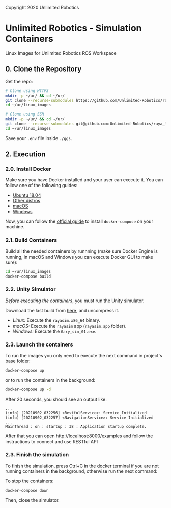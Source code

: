 Copyright 2020 Unlimited Robotics

# Unlimited Robotics - Simulation Containers

Linux Images for Unlimited Robotics ROS Workspace

## 0. Clone the Repository

Get the repo:

``` bash
# Clone using HTTPS
mkdir -p ~/ur/ && cd ~/ur/
git clone --recurse-submodules https://github.com/Unlimited-Robotics/raya_linux_images ./linux_images/
cd ~/ur/linux_images
```

``` bash
# Clone using SSH
mkdir -p ~/ur/ && cd ~/ur/
git clone --recurse-submodules git@github.com:Unlimited-Robotics/raya_linux_images.git ./linux_images/
cd ~/ur/linux_images
```

Save your `.env` file inside `./ggs`.

## 2. Execution

### 2.0. Install Docker

Make sure you have Docker installed and your user can execute it. You can follow one of the following guides:

* [Ubuntu 18.04](https://www.digitalocean.com/community/tutorials/how-to-install-and-use-docker-on-ubuntu-18-04)
* [Other distros](https://docs.docker.com/engine/install/)
* [macOS](https://docs.docker.com/desktop/mac/install/)
* [Windows](https://docs.docker.com/desktop/windows/install/)

Now, you can follow the [official guide](https://docs.docker.com/compose/install/) to install `docker-compose` on your machine. 

### 2.1. Build Containers

Build all the needed containers by runnning (make sure Docker Engine is running, in macOS and Windows you can execute Docker GUI to make sure):

``` bash
cd ~/ur/linux_images
docker-compose build
```

### 2.2. Unity Simulator

*Before executing the containers*, you must run the Unity simulator.

Download the last build from [here](https://drive.google.com/drive/folders/1DFtWDQ-M6Jqbki_kkaV9_NSIQMhwCylo), and uncompress it.

* *Linux:* Execute the `rayasim.x86_64` binary.
* *macOS:* Execute the `rayasim` app (`rayasim.app` folder).
* *Windows:* Execute the `Gary_sim_01.exe`.


### 2.3. Launch the containers

To run the images you only need to execute the next command in project's base folder:

```bash
docker-compose up
```

or to run the containers in the background:
```bash
docker-compose up -d
```

After 20 seconds, you should see an output like:

```
...
(info) [20210902_032256] <RestfulService>: Service Initialized
(info) [20210902_032257] <NavigationService>: Service Initialized
...
MainThread : on : startup : 38 : Application startup complete.
```

After that you can open http://localhost:8000/examples and follow the instructions to connect and use RESTful API

### 2.3. Finish the simulation

To finish the simulation, press Ctrl+C in the docker terminal if you are not running containers in the background, otherwise run the next command:

To stop the containers:

```bash
docker-compose down
```

Then, close the simulator.
